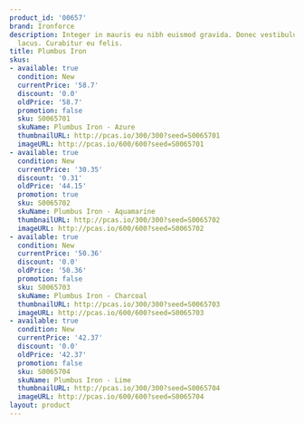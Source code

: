 ```yaml
---
product_id: '00657'
brand: Ironforce
description: Integer in mauris eu nibh euismod gravida. Donec vestibulum tortor ac
  lacus. Curabitur eu felis.
title: Plumbus Iron
skus:
- available: true
  condition: New
  currentPrice: '58.7'
  discount: '0.0'
  oldPrice: '58.7'
  promotion: false
  sku: S0065701
  skuName: Plumbus Iron - Azure
  thumbnailURL: http://pcas.io/300/300?seed=S0065701
  imageURL: http://pcas.io/600/600?seed=S0065701
- available: true
  condition: New
  currentPrice: '30.35'
  discount: '0.31'
  oldPrice: '44.15'
  promotion: true
  sku: S0065702
  skuName: Plumbus Iron - Aquamarine
  thumbnailURL: http://pcas.io/300/300?seed=S0065702
  imageURL: http://pcas.io/600/600?seed=S0065702
- available: true
  condition: New
  currentPrice: '50.36'
  discount: '0.0'
  oldPrice: '50.36'
  promotion: false
  sku: S0065703
  skuName: Plumbus Iron - Charcoal
  thumbnailURL: http://pcas.io/300/300?seed=S0065703
  imageURL: http://pcas.io/600/600?seed=S0065703
- available: true
  condition: New
  currentPrice: '42.37'
  discount: '0.0'
  oldPrice: '42.37'
  promotion: false
  sku: S0065704
  skuName: Plumbus Iron - Lime
  thumbnailURL: http://pcas.io/300/300?seed=S0065704
  imageURL: http://pcas.io/600/600?seed=S0065704
layout: product
---
```

